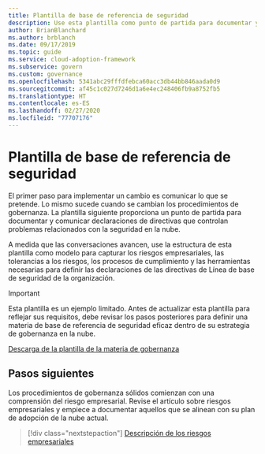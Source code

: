 ```yaml
---
title: Plantilla de base de referencia de seguridad
description: Use esta plantilla como punto de partida para documentar y comunicar declaraciones de directivas que controlan problemas relacionados con la seguridad en la nube.
author: BrianBlanchard
ms.author: brblanch
ms.date: 09/17/2019
ms.topic: guide
ms.service: cloud-adoption-framework
ms.subservice: govern
ms.custom: governance
ms.openlocfilehash: 5341abc29fffdfebca60acc3db44bb846aada0d9
ms.sourcegitcommit: af45c1c027d7246d1a6e4ec248406fb9a8752fb5
ms.translationtype: HT
ms.contentlocale: es-ES
ms.lasthandoff: 02/27/2020
ms.locfileid: "77707176"
---
```

# <a name="security-baseline-template"></a>Plantilla de base de referencia de seguridad

El primer paso para implementar un cambio es comunicar lo que se pretende. Lo mismo sucede cuando se cambian los procedimientos de gobernanza. La plantilla siguiente proporciona un punto de partida para documentar y comunicar declaraciones de directivas que controlan problemas relacionados con la seguridad en la nube.

A medida que las conversaciones avancen, use la estructura de esta plantilla como modelo para capturar los riesgos empresariales, las tolerancias a los riesgos, los procesos de cumplimiento y las herramientas necesarias para definir las declaraciones de las directivas de Línea de base de seguridad de la organización.

> [!IMPORTANT]
> Esta plantilla es un ejemplo limitado. Antes de actualizar esta plantilla para reflejar sus requisitos, debe revisar los pasos posteriores para definir una materia de base de referencia de seguridad eficaz dentro de su estrategia de gobernanza en la nube.

<!-- markdownlint-disable MD033 -->

 <a href="https://archcenter.blob.core.windows.net/cdn/fusion/governance/Security%20Baseline%20Discipline%20Template.docx">Descarga de la plantilla de la materia de gobernanza</a>

<!-- markdownlint-enable MD033 -->

## <a name="next-steps"></a>Pasos siguientes

Los procedimientos de gobernanza sólidos comienzan con una comprensión del riesgo empresarial. Revise el artículo sobre riesgos empresariales y empiece a documentar aquellos que se alinean con su plan de adopción de la nube actual.

> [!div class="nextstepaction"]
> [Descripción de los riesgos empresariales](./business-risks.md)
